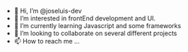 - 👋 Hi, I’m @joseluis-dev
- 👀 I’m interested in frontEnd development and UI.
- 🌱 I’m currently learning Javascript and some frameworks
- 💞️ I’m looking to collaborate on several different projects
- 📫 How to reach me ...

<!---
joseluis-dev/joseluis-dev is a ✨ special ✨ repository because its `README.md` (this file) appears on your GitHub profile.
You can click the Preview link to take a look at your changes.
--->
